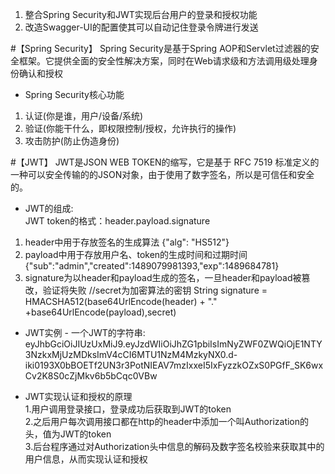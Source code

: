 1. 整合Spring Security和JWT实现后台用户的登录和授权功能  
2. 改造Swagger-UI的配置使其可以自动记住登录令牌进行发送

#【Spring Security】
Spring Security是基于Spring AOP和Servlet过滤器的安全框架。它提供全面的安全性解决方案，同时在Web请求级和方法调用级处理身份确认和授权

* Spring Security核心功能
1. 认证(你是谁，用户/设备/系统)
2. 验证(你能干什么，即权限控制/授权，允许执行的操作)
3. 攻击防护(防止伪造身份)

#【JWT】
JWT是JSON WEB TOKEN的缩写，它是基于 RFC 7519 标准定义的一种可以安全传输的的JSON对象，由于使用了数字签名，所以是可信任和安全的。

* JWT的组成:  
JWT token的格式：header.payload.signature
1. header中用于存放签名的生成算法
    {"alg": "HS512"}
2. payload中用于存放用户名、token的生成时间和过期时间
    {"sub":"admin","created":1489079981393,"exp":1489684781}
3. signature为以header和payload生成的签名，一旦header和payload被篡改，验证将失败
    //secret为加密算法的密钥
    String signature = HMACSHA512(base64UrlEncode(header) + "." +base64UrlEncode(payload),secret)

* JWT实例 - 一个JWT的字符串:
eyJhbGciOiJIUzUxMiJ9.eyJzdWIiOiJhZG1pbiIsImNyZWF0ZWQiOjE1NTY3NzkxMjUzMDksImV4cCI6MTU1NzM4MzkyNX0.d-iki0193X0bBOETf2UN3r3PotNIEAV7mzIxxeI5IxFyzzkOZxS0PGfF_SK6wxCv2K8S0cZjMkv6b5bCqc0VBw

* JWT实现认证和授权的原理  
 1.用户调用登录接口，登录成功后获取到JWT的token  
 2.之后用户每次调用接口都在http的header中添加一个叫Authorization的头，值为JWT的token  
 3.后台程序通过对Authorization头中信息的解码及数字签名校验来获取其中的用户信息，从而实现认证和授权  